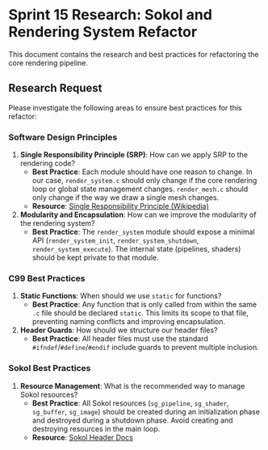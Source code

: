 # Sprint 15 Research: Sokol and Rendering System Refactor

This document contains the research and best practices for refactoring the core rendering pipeline.

## Research Request

Please investigate the following areas to ensure best practices for this refactor:

### Software Design Principles
1.  **Single Responsibility Principle (SRP)**: How can we apply SRP to the rendering code?
    *   **Best Practice**: Each module should have one reason to change. In our case, `render_system.c` should only change if the core rendering loop or global state management changes. `render_mesh.c` should only change if the way we draw a single mesh changes.
    *   **Resource**: [Single Responsibility Principle (Wikipedia)](https://en.wikipedia.org/wiki/Single-responsibility_principle)
2.  **Modularity and Encapsulation**: How can we improve the modularity of the rendering system?
    *   **Best Practice**: The `render_system` module should expose a minimal API (`render_system_init`, `render_system_shutdown`, `render_system_execute`). The internal state (pipelines, shaders) should be kept private to that module.

### C99 Best Practices
1.  **Static Functions**: When should we use `static` for functions?
    *   **Best Practice**: Any function that is only called from within the same `.c` file should be declared `static`. This limits its scope to that file, preventing naming conflicts and improving encapsulation.
2.  **Header Guards**: How should we structure our header files?
    *   **Best Practice**: All header files must use the standard `#ifndef`/`#define`/`#endif` include guards to prevent multiple inclusion.

### Sokol Best Practices
1.  **Resource Management**: What is the recommended way to manage Sokol resources?
    *   **Best Practice**: All Sokol resources (`sg_pipeline`, `sg_shader`, `sg_buffer`, `sg_image`) should be created during an initialization phase and destroyed during a shutdown phase. Avoid creating and destroying resources in the main loop.
    *   **Resource**: [Sokol Header Docs](https://github.com/floooh/sokol)
